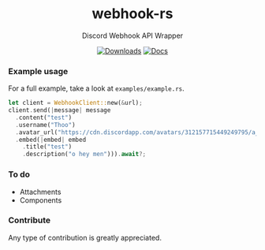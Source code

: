 <div align="center">

# webhook-rs

Discord Webhook API Wrapper

[![Downloads](https://img.shields.io/crates/d/webhook)](https://github.com/thoo0224/Gifski.Net/releases/latest) [![Docs](https://img.shields.io/badge/docs-online-5023dd.svg?style=flat-square)](https://docs.rs/webhook/latest/webhook/)
</div>

### Example usage
For a full example, take a look at `examples/example.rs`.
```rust
let client = WebhookClient::new(&url);
client.send(|message| message
  .content("test")
  .username("Thoo")
  .avatar_url("https://cdn.discordapp.com/avatars/312157715449249795/a_b8b3b0c35f3dee2b6586a0dd58697e29.png")
  .embed(|embed| embed
    .title("test")
    .description("o hey men"))).await?;
```

### To do
- Attachments
- Components

### Contribute
Any type of contribution is greatly appreciated.

